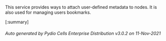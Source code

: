 






This service provides ways to attach user-defined metadata to nodes. It is also used for managing users bookmarks.

[:summary]

###### Auto generated by Pydio Cells Enterprise Distribution v3.0.2 on 11-Nov-2021
